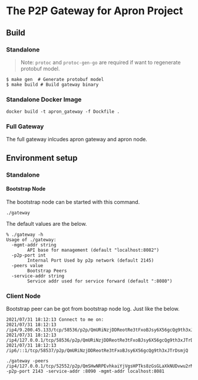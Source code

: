 # The P2P Gateway for Apron Project

## Build

### Standalone

> Note: `protoc` and `protoc-gen-go` are required if want to regenerate protobuf model.

```shell
$ make gen  # Generate protobuf model
$ make build # Build gateway binary
```

### Standalone Docker Image

```shell 
docker build -t apron_gateway -f Dockfile . 
```

### Full Gateway

The full gateway inlcudes apron gateway and apron node. 

## Environment setup

### Standalone

#### Bootstrap Node
The bootstrap node can be started with this command.

```
./gateway
```

The default values are the below. 

```
% ./gateway -h
Usage of ./gateway:
  -mgmt-addr string
        API base for management (default "localhost:8082")
  -p2p-port int
        Internal Port Used by p2p network (default 2145)
  -peers value
        Bootstrap Peers
  -service-addr string
        Service addr used for service forward (default ":8080")
 ```



### Client Node

Bootstrap peer can be got from bootstrap node log. Just like the below. 

```
2021/07/31 18:12:13 Connect to me on:
2021/07/31 18:12:13   /ip4/9.200.45.133/tcp/58536/p2p/QmURiNzjDDReotRe3tFxoBJsy6X56gcQg9th3xJTrDsmjQ
2021/07/31 18:12:13   /ip4/127.0.0.1/tcp/58536/p2p/QmURiNzjDDReotRe3tFxoBJsy6X56gcQg9th3xJTrDsmjQ
2021/07/31 18:12:13   /ip6/::1/tcp/58537/p2p/QmURiNzjDDReotRe3tFxoBJsy6X56gcQg9th3xJTrDsmjQ
```

```
./gateway -peers /ip4/127.0.0.1/tcp/52552/p2p/QmSHwNRPEvhkaiYjVgsHPTks8zGsGLaXkNUDvwu2rM84wZ -p2p-port 2143 -service-addr :8090 -mgmt-addr localhost:8081
```




